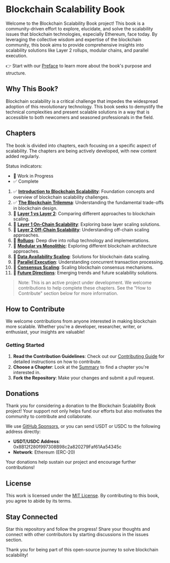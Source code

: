 # Blockchain Scalability Book

Welcome to the Blockchain Scalability Book project! This book is a community-driven effort to explore, elucidate, and solve the scalability issues that blockchain technologies, especially Ethereum, face today. By leveraging the collective wisdom and expertise of the blockchain community, this book aims to provide comprehensive insights into scalability solutions like Layer 2 rollups, modular chains, and parallel execution.

👉 Start with our [Preface](chapters/00_preface.md) to learn more about the book's purpose and structure.

## Why This Book?
Blockchain scalability is a critical challenge that impedes the widespread adoption of this revolutionary technology. This book seeks to demystify the technical complexities and present scalable solutions in a way that is accessible to both newcomers and seasoned professionals in the field.

## Chapters
The book is divided into chapters, each focusing on a specific aspect of scalability. The chapters are being actively developed, with new content added regularly.

Status indicators: 
- 🚧 Work in Progress
- ✅ Complete

1. ✅ **[Introduction to Blockchain Scalability](chapters/01_introduction.md)**: Foundation concepts and overview of blockchain scalability challenges.
2. ✅ **[The Blockchain Trilemma](chapters/02_blockchain_trilemma.md)**: Understanding the fundamental trade-offs in blockchain design.
3. 🚧 **[Layer 1 vs Layer 2](chapters/03_layer_1_vs_layer_2.md)**: Comparing different approaches to blockchain scaling.
4. 🚧 **[Layer 1 On-Chain Scalability](chapters/04_layer_1_on_chain_scalability.md)**: Exploring base layer scaling solutions.
5. 🚧 **[Layer 2 Off-Chain Scalability](chapters/05_layer_2_off_chain_scalability.md)**: Understanding off-chain scaling approaches.
6. 🚧 **[Rollups](chapters/06_rollups.md)**: Deep dive into rollup technology and implementations.
7. 🚧 **[Modular vs Monolithic](chapters/07_modular_vs_monolithic.md)**: Exploring different blockchain architecture approaches.
8. 🚧 **[Data Availability Scaling](chapters/08_data_availability_scaling.md)**: Solutions for blockchain data scaling.
9. 🚧 **[Parallel Execution](chapters/09_parallel_execution.md)**: Understanding concurrent transaction processing.
10. 🚧 **[Consensus Scaling](chapters/10_consensus_scalling.md)**: Scaling blockchain consensus mechanisms.
11. 🚧 **[Future Directions](chapters/11_future_directions.md)**: Emerging trends and future scalability solutions.

> Note: This is an active project under development. We welcome contributions to help complete these chapters. See the "How to Contribute" section below for more information.


## How to Contribute
We welcome contributions from anyone interested in making blockchain more scalable. Whether you're a developer, researcher, writer, or enthusiast, your insights are valuable!

### Getting Started
1. **Read the Contribution Guidelines**: Check out our [Contributing Guide](CONTRIBUTING.md) for detailed instructions on how to contribute.
2. **Choose a Chapter**: Look at the [Summary](SUMMARY.md) to find a chapter you're interested in.
3. **Fork the Repository**: Make your changes and submit a pull request.

## Donations

Thank you for considering a donation to the Blockchain Scalability Book project! Your support not only helps fund our efforts but also motivates the community to contribute and collaborate.

We use [GitHub Sponsors](https://github.com/sponsors/neilydhan), or you can send USDT or USDC to the following address directly:

- **USDT/USDC Address**: 0x8B12f280f997308B98c2a820279Faf61Aa54345c
- **Network**: Ethereum (ERC-20)

Your donations help sustain our project and encourage further contributions!

## License
This work is licensed under the [MIT License](LICENSE.md). By contributing to this book, you agree to abide by its terms.

## Stay Connected
Star this repository and follow the progress! Share your thoughts and connect with other contributors by starting discussions in the issues section.

Thank you for being part of this open-source journey to solve blockchain scalability!